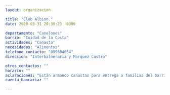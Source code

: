 ```yaml
---
layout: organizacion

title: "Club Albion."
date: 2020-03-31 20:39:23 -0300

departamento: "Canelones"
barrio: "Cuidad de la Costa"
actividades: "Canasta"
necesidades: "Alimentos"
telefono_contacto: "099604054"
direccion: "Interbalneraria y Marquez Castro"

otros_contactos: ""
horario: ""
aclaraciones: "Están armando canastas para entrega a familias del barrio"
cuenta_bancaria: ""

---
```

